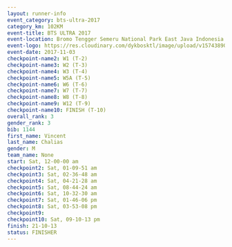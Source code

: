 ```yaml
---
layout: runner-info 
event_category: bts-ultra-2017 
category_km: 102KM 
event-title: BTS ULTRA 2017 
event-location: Bromo Tengger Semeru National Park East Java Indonesia 
event-logo: https://res.cloudinary.com/dykbosktl/image/upload/v1574389068/Logo/btsultra-profilpic_qfpjxb.png 
event-date: 2017-11-03 
checkpoint-name2: W1 (T-2) 
checkpoint-name3: W2 (T-3) 
checkpoint-name4: W3 (T-4) 
checkpoint-name5: W5A (T-5) 
checkpoint-name6: W6 (T-6) 
checkpoint-name7: W7 (T-7) 
checkpoint-name8: W8 (T-8) 
checkpoint-name9: W12 (T-9) 
checkpoint-name10: FINISH (T-10) 
overall_rank: 3
gender_rank: 3
bib: 1144
first_name: Vincent
last_name: Chalias
gender: M
team_name: None
start: Sat, 12-00-00 am
checkpoint2: Sat, 01-09-51 am
checkpoint3: Sat, 02-36-48 am
checkpoint4: Sat, 04-21-28 am
checkpoint5: Sat, 08-44-24 am
checkpoint6: Sat, 10-32-30 am
checkpoint7: Sat, 01-46-06 pm
checkpoint8: Sat, 03-53-08 pm
checkpoint9: 
checkpoint10: Sat, 09-10-13 pm
finish: 21-10-13
status: FINISHER
---
```

